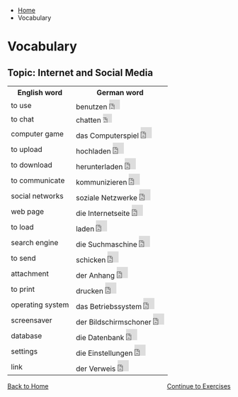 <ul class="breadcrumb">
  <li><a href="index.html">Home</a></li>
  <li>Vocabulary</li>
</ul>
<h1>Vocabulary</h1>
<h2>Topic: Internet and Social Media</h2>


<table>
  <tr>
    <th>English word</th>
    <th>German word</th>
  </tr>
  <tr>
    <td>to use</td>
    <td>benutzen <iframe src="https://archive.org/embed/Benutzen" width="24" height="22" frameborder="0" webkitallowfullscreen="true" mozallowfullscreen="true" allowfullscreen></iframe></td>
  </tr>
  <tr>
    <td>to chat</td>
    <td>chatten <iframe src="https://archive.org/embed/Chatten" width="20" height="20" frameborder="0" webkitallowfullscreen="true" mozallowfullscreen="true" allowfullscreen></iframe></td>
  </tr>
  <tr>
    <td>computer game</td>
    <td>das Computerspiel <iframe src="https://archive.org/embed/DasComputerspiel" width="25" height="25" frameborder="0" webkitallowfullscreen="true" mozallowfullscreen="true" allowfullscreen></iframe></td>
  </tr>
  <tr>
    <td>to upload</td>
    <td>hochladen <iframe src="https://archive.org/embed/Hochladen" width="25" height="25" frameborder="0" webkitallowfullscreen="true" mozallowfullscreen="true" allowfullscreen></iframe></td>
  </tr>
  <tr>
    <td>to download</td>
    <td>herunterladen <iframe src="https://archive.org/embed/Herunterladen" width="25" height="25" frameborder="0" webkitallowfullscreen="true" mozallowfullscreen="true" allowfullscreen></iframe></td>
  </tr>
  <tr>
    <td>to communicate</td>
    <td>kommunizieren <iframe src="https://archive.org/embed/Kommunizieren" width="25" height="25" frameborder="0" webkitallowfullscreen="true" mozallowfullscreen="true" allowfullscreen></iframe></td>
  </tr>
  <tr>
    <td>social networks</td>
    <td>soziale Netzwerke <iframe src="https://archive.org/embed/SozialeNetzwerke" width="25" height="25" frameborder="0" webkitallowfullscreen="true" mozallowfullscreen="true" allowfullscreen></iframe></td>
  </tr>
  <tr>
    <td>web page</td>
    <td>die Internetseite <iframe src="https://archive.org/embed/DieInternetseite" width="25" height="25" frameborder="0" webkitallowfullscreen="true" mozallowfullscreen="true" allowfullscreen></iframe></td>
  </tr>
  <tr>
    <td>to load</td>
    <td>laden <iframe src="https://archive.org/embed/Laden_201801" width="25" height="25" frameborder="0" webkitallowfullscreen="true" mozallowfullscreen="true" allowfullscreen></iframe></td>
  </tr>
  <tr>
    <td>search engine</td>
    <td>die Suchmaschine <iframe src="https://archive.org/embed/DieSuchmaschine" width="25" height="25" frameborder="0" webkitallowfullscreen="true" mozallowfullscreen="true" allowfullscreen></iframe></td>
  </tr>
  <tr>
    <td>to send</td>
    <td>schicken <iframe src="https://archive.org/embed/Schicken" width="25" height="25" frameborder="0" webkitallowfullscreen="true" mozallowfullscreen="true" allowfullscreen></iframe></td>
  </tr>
  <tr>
    <td>attachment</td>
    <td>der Anhang <iframe src="https://archive.org/embed/DerAnhang" width="25" height="25" frameborder="0" webkitallowfullscreen="true" mozallowfullscreen="true" allowfullscreen></iframe></td>
  </tr>
  <tr>
    <td>to print</td>
    <td>drucken <iframe src="https://archive.org/embed/Drucken_201801" width="25" height="25" frameborder="0" webkitallowfullscreen="true" mozallowfullscreen="true" allowfullscreen></iframe></td>
  </tr>
  <tr>
    <td>operating system</td>
    <td>das Betriebssystem <iframe src="https://archive.org/embed/DasBetriebssystem" width="25" height="25" frameborder="0" webkitallowfullscreen="true" mozallowfullscreen="true" allowfullscreen></iframe></td>
  </tr>
  <tr>
    <td>screensaver</td>
    <td>der Bildschirmschoner <iframe src="https://archive.org/embed/DerBildschirmschoner" width="25" height="25" frameborder="0" webkitallowfullscreen="true" mozallowfullscreen="true" allowfullscreen></iframe></td>
  </tr>
  <tr>
    <td>database</td>
    <td>die Datenbank <iframe src="https://archive.org/embed/DieDatenbank" width="25" height="25" frameborder="0" webkitallowfullscreen="true" mozallowfullscreen="true" allowfullscreen></iframe></td>
  </tr>
  <tr>
    <td>settings</td>
    <td>die Einstellungen <iframe src="https://archive.org/embed/DieEinstellungen" width="25" height="25" frameborder="0" webkitallowfullscreen="true" mozallowfullscreen="true" allowfullscreen></iframe></td>
  </tr>
  <tr>
    <td>link</td>
    <td>der Verweis <iframe src="https://archive.org/embed/DerVerweis" width="25" height="25" frameborder="0" webkitallowfullscreen="true" mozallowfullscreen="true" allowfullscreen></iframe></td>
  </tr>
    
</table>













<p>
  <a style="float:left;" href="index.html">Back to Home</a>
  <a style="float:right;" href="page3.html">Continue to Exercises</a>
</p>
<div style="clear:both;"></div>
   
